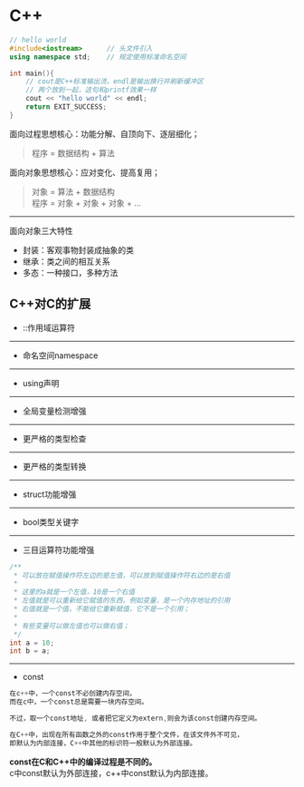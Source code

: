 # C++

```c++
// hello world
#include<iostream>      // 头文件引入
using namespace std;    // 规定使用标准命名空间

int main(){	
    // cout是C++标准输出流，endl是输出换行并刷新缓冲区
    // 两个放到一起，这句和printf效果一样
	cout << "hello world" << endl;
	return EXIT_SUCCESS;
}

```
面向过程思想核心：功能分解、自顶向下、逐层细化；  
> 程序 = 数据结构 + 算法    

面向对象思想核心：应对变化、提高复用；
> 对象 = 算法 + 数据结构    
> 程序 = 对象 + 对象 + 对象 + ...       

--------------------------------------------

面向对象三大特性    
- 封装：客观事物封装成抽象的类      
- 继承：类之间的相互关系
- 多态：一种接口，多种方法

## C++对C的扩展

- ::作用域运算符

--------------------------------------------

- 命名空间namespace

--------------------------------------------

- using声明

--------------------------------------------

- 全局变量检测增强

--------------------------------------------

- 更严格的类型检查

--------------------------------------------

- 更严格的类型转换

--------------------------------------------

- struct功能增强

--------------------------------------------

- bool类型关键字

--------------------------------------------

- 三目运算符功能增强
```c
/**
 * 可以放在赋值操作符左边的是左值，可以放到赋值操作符右边的是右值
 * 
 * 这里的a就是一个左值，10是一个右值
 * 左值就是可以重新给它赋值的东西，例如变量，是一个内存地址的引用
 * 右值就是一个值，不能给它重新赋值，它不是一个引用；
 * 
 * 有些变量可以做左值也可以做右值；
 */
int a = 10;
int b = a;
```
--------------------------------------------

- const
```c
在c++中，一个const不必创建内存空间，
而在c中，一个const总是需要一块内存空间。

不过，取一个const地址, 或者把它定义为extern,则会为该const创建内存空间。

在C++中，出现在所有函数之外的const作用于整个文件，在该文件外不可见，
即默认为内部连接，C++中其他的标识符一般默认为外部连接。
```
**const在C和C++中的编译过程是不同的。**         
c中const默认为外部连接，c++中const默认为内部连接。